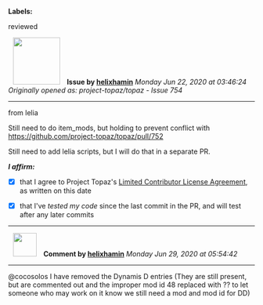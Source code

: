 **Labels:**

reviewed



<a href="https://github.com/helixhamin"><img src="https://avatars1.githubusercontent.com/u/2202779?v=4" width="96" height="96" hspace="10"></img></a> **Issue by [helixhamin](https://github.com/helixhamin)**
_Monday Jun 22, 2020 at 03:46:24_
_Originally opened as: project-topaz/topaz - Issue 754_

----

from lelia

Still need to do item_mods, but holding to prevent conflict with https://github.com/project-topaz/topaz/pull/752
Still need to add lelia scripts, but I will do that in a separate PR.

<!-- place 'x' mark between square [] brackets to affirm: -->
**_I affirm:_**
- [x] that I agree to Project Topaz's [Limited Contributor License Agreement](http://project-topaz.com/blob/release/CONTRIBUTOR_AGREEMENT.md), as written on this date
- [x] that I've _tested my code_ since the last commit in the PR, and will test after any later commits




----
<a href="https://github.com/helixhamin"><img src="https://avatars1.githubusercontent.com/u/2202779?v=4" width="48" height="48" hspace="10"></img></a> **Comment by [helixhamin](https://github.com/helixhamin)**
_Monday Jun 29, 2020 at 05:54:42_

----

@cocosolos I have removed the Dynamis D entries (They are still present, but are commented out and the improper mod id 48 replaced with ?? to let someone who may work on it know we still need a mod and mod id for DD)
